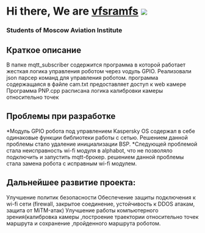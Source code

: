 # Hi there, We are [vfsramfs](https://vk.com/id248266536) ![](https://github.com/blackcater/blackcater/raw/main/images/Hi.gif) 
### Students of Moscow Aviation Institute


## Краткое описание 


В папке mqtt_subscriber содержится программа в которой работает жесткая логика управления роботом через vодуль GPIO. Реализовали json парсер команд для управления роботом.
программа содержащаяся в файле cam.txt предоставляет доступ к web камере 
Программа PNP.cpp расписана логика калибровки камеры относительно точек 

## Проблемы при разработке 
*Модуль GPIO робота под управлением Kaspersky OS содержал в себе одинаковые функции библиотеки работы с сетью.
Решением данной проблемы стало удаление инициализации BSP.
*Следующей проблемой стала неисправность wi-fi модуля в alphabot, что не позволяло подключить и запустить mqtt-брокер.
решением данной проблемы стала замена робота с исправным wi-fi модулем.

## Дальнейшее развитие проекта:
Улучшение политик безопасности 
Обеспечение защиты подключения к wi-fi сети (firewall, закрытое соединение, устойчивость к DDOS атакам, защита от MiTM-атак)
Улучшение работы компьютерного зрения(калибровка камеры ,построение траектории относительно точек маршрута и сохранение ,пройденного маршрута роботом.

